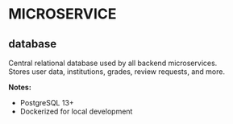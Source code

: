 # MICROSERVICE

## database

Central relational database used by all backend microservices.  
Stores user data, institutions, grades, review requests, and more.

**Notes:**
- PostgreSQL 13+
- Dockerized for local development
